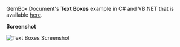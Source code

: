 GemBox.Document's **Text Boxes** example in C# and VB.NET that is available [here](https://www.gemboxsoftware.com/document/examples/word-textboxes/202).

**Screenshot**

![Text Boxes Screenshot](https://www.gemboxsoftware.com/Document/Examples/Content/BasicFeatures/TextBoxes/TextBoxes.png)